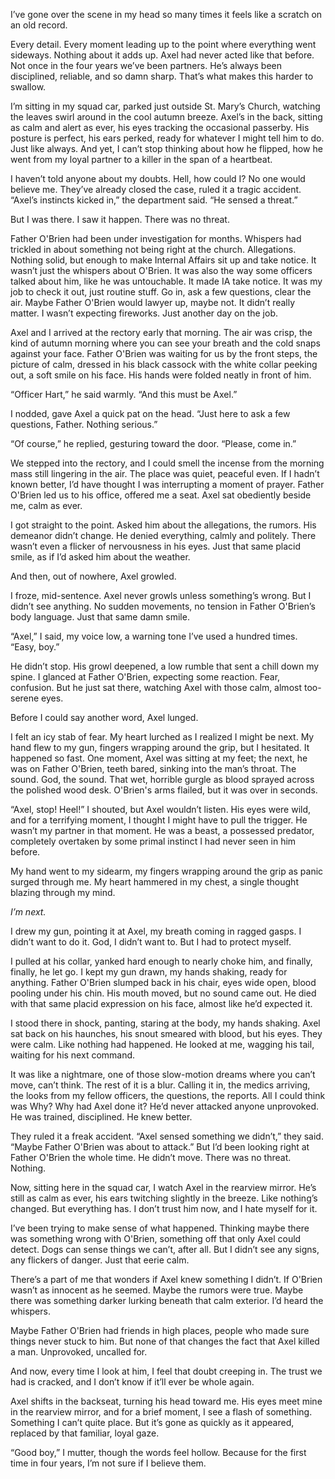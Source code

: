 I’ve gone over the scene in my head so many times it feels like a scratch on an old record.

Every detail. Every moment leading up to the point where everything went sideways. Nothing about it adds up. Axel had never acted like that before. Not once in the four years we’ve been partners. He’s always been disciplined, reliable, and so damn sharp. That’s what makes this harder to swallow.

I’m sitting in my squad car, parked just outside St. Mary’s Church, watching the leaves swirl around in the cool autumn breeze. Axel’s in the back, sitting as calm and alert as ever, his eyes tracking the occasional passerby. His posture is perfect, his ears perked, ready for whatever I might tell him to do. Just like always. And yet, I can’t stop thinking about how he flipped, how he went from my loyal partner to a killer in the span of a heartbeat.

I haven’t told anyone about my doubts. Hell, how could I? No one would believe me. They’ve already closed the case, ruled it a tragic accident. “Axel’s instincts kicked in,” the department said. “He sensed a threat.”

But I was there. I saw it happen. There was no threat.

Father O'Brien had been under investigation for months. Whispers had trickled in about something not being right at the church. Allegations. Nothing solid, but enough to make Internal Affairs sit up and take notice. It wasn’t just the whispers about O'Brien. It was also the way some officers talked about him, like he was untouchable. It made IA take notice. It was my job to check it out, just routine stuff. Go in, ask a few questions, clear the air. Maybe Father O'Brien would lawyer up, maybe not. It didn’t really matter. I wasn’t expecting fireworks. Just another day on the job.

Axel and I arrived at the rectory early that morning. The air was crisp, the kind of autumn morning where you can see your breath and the cold snaps against your face. Father O'Brien was waiting for us by the front steps, the picture of calm, dressed in his black cassock with the white collar peeking out, a soft smile on his face. His hands were folded neatly in front of him.

“Officer Hart,” he said warmly. “And this must be Axel.”

I nodded, gave Axel a quick pat on the head. “Just here to ask a few questions, Father. Nothing serious.”

“Of course,” he replied, gesturing toward the door. “Please, come in.”

We stepped into the rectory, and I could smell the incense from the morning mass still lingering in the air. The place was quiet, peaceful even. If I hadn’t known better, I’d have thought I was interrupting a moment of prayer. Father O'Brien led us to his office, offered me a seat. Axel sat obediently beside me, calm as ever.

I got straight to the point. Asked him about the allegations, the rumors. His demeanor didn’t change. He denied everything, calmly and politely. There wasn’t even a flicker of nervousness in his eyes. Just that same placid smile, as if I’d asked him about the weather.

And then, out of nowhere, Axel growled.

I froze, mid-sentence. Axel never growls unless something’s wrong. But I didn’t see anything. No sudden movements, no tension in Father O'Brien’s body language. Just that same damn smile.

“Axel,” I said, my voice low, a warning tone I’ve used a hundred times. “Easy, boy.”

He didn’t stop. His growl deepened, a low rumble that sent a chill down my spine. I glanced at Father O'Brien, expecting some reaction. Fear, confusion. But he just sat there, watching Axel with those calm, almost too-serene eyes.

Before I could say another word, Axel lunged.

I felt an icy stab of fear. My heart lurched as I realized I might be next. My hand flew to my gun, fingers wrapping around the grip, but I hesitated. It happened so fast. One moment, Axel was sitting at my feet; the next, he was on Father O'Brien, teeth bared, sinking into the man’s throat. The sound. God, the sound. That wet, horrible gurgle as blood sprayed across the polished wood desk. O'Brien's arms flailed, but it was over in seconds.

“Axel, stop! Heel!” I shouted, but Axel wouldn’t listen. His eyes were wild, and for a terrifying moment, I thought I might have to pull the trigger. He wasn’t my partner in that moment. He was a beast, a possessed predator, completely overtaken by some primal instinct I had never seen in him before.

My hand went to my sidearm, my fingers wrapping around the grip as panic surged through me. My heart hammered in my chest, a single thought blazing through my mind.

*I’m next.*

I drew my gun, pointing it at Axel, my breath coming in ragged gasps. I didn’t want to do it. God, I didn’t want to. But I had to protect myself.

I pulled at his collar, yanked hard enough to nearly choke him, and finally, finally, he let go. I kept my gun drawn, my hands shaking, ready for anything. Father O'Brien slumped back in his chair, eyes wide open, blood pooling under his chin. His mouth moved, but no sound came out. He died with that same placid expression on his face, almost like he’d expected it.

I stood there in shock, panting, staring at the body, my hands shaking. Axel sat back on his haunches, his snout smeared with blood, but his eyes. They were calm. Like nothing had happened. He looked at me, wagging his tail, waiting for his next command.

It was like a nightmare, one of those slow-motion dreams where you can’t move, can’t think. The rest of it is a blur. Calling it in, the medics arriving, the looks from my fellow officers, the questions, the reports. All I could think was Why? Why had Axel done it? He’d never attacked anyone unprovoked. He was trained, disciplined. He knew better.

They ruled it a freak accident. “Axel sensed something we didn’t,” they said. “Maybe Father O'Brien was about to attack.” But I’d been looking right at Father O'Brien the whole time. He didn’t move. There was no threat. Nothing.

Now, sitting here in the squad car, I watch Axel in the rearview mirror. He’s still as calm as ever, his ears twitching slightly in the breeze. Like nothing’s changed. But everything has. I don’t trust him now, and I hate myself for it.

I’ve been trying to make sense of what happened. Thinking maybe there was something wrong with O'Brien, something off that only Axel could detect. Dogs can sense things we can’t, after all. But I didn’t see any signs, any flickers of danger. Just that eerie calm.

There’s a part of me that wonders if Axel knew something I didn’t. If O'Brien wasn’t as innocent as he seemed. Maybe the rumors were true. Maybe there was something darker lurking beneath that calm exterior. I’d heard the whispers.

Maybe Father O'Brien had friends in high places, people who made sure things never stuck to him. But none of that changes the fact that Axel killed a man. Unprovoked, uncalled for.

And now, every time I look at him, I feel that doubt creeping in. The trust we had is cracked, and I don’t know if it’ll ever be whole again.

Axel shifts in the backseat, turning his head toward me. His eyes meet mine in the rearview mirror, and for a brief moment, I see a flash of something. Something I can’t quite place. But it’s gone as quickly as it appeared, replaced by that familiar, loyal gaze.

“Good boy,” I mutter, though the words feel hollow. Because for the first time in four years, I’m not sure if I believe them.